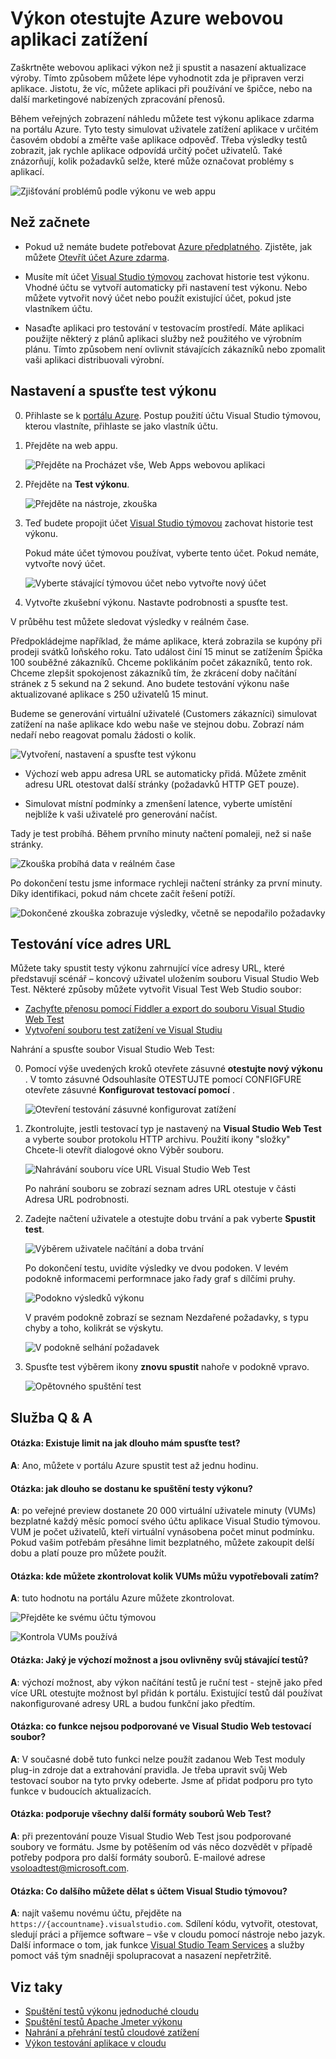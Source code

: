<properties
   pageTitle="Testování Azure webovou aplikaci výkonu | Microsoft Azure"
   description="Spusťte Azure webové aplikace výkonu testy ke kontrole zpracování zatížení uživatele aplikace. Měření doby odezvy a najděte chyby, ke kterým může označovat problémy."
   services="app-service\web"
   documentationCenter=""
   authors="ecfan"
   manager="douge"
   editor="jimbe"/>

<tags
   ms.service="app-service-web"
   ms.workload="web"
   ms.tgt_pltfrm="na"
   ms.devlang="na"
   ms.topic="article"
   ms.date="05/25/2016"
   ms.author="estfan; manasma; ahomer"/>

# <a name="performance-test-your-azure-web-app-under-load"></a>Výkon otestujte Azure webovou aplikaci zatížení

Zaškrtněte webovou aplikaci výkon než ji spustit a nasazení aktualizace výroby. Tímto způsobem můžete lépe vyhodnotit zda je připraven verzi aplikace. Jistotu, že víc, můžete aplikaci při používání ve špičce, nebo na další marketingové nabízených zpracování přenosů.

Během veřejných zobrazení náhledu můžete test výkonu aplikace zdarma na portálu Azure.
Tyto testy simulovat uživatele zatížení aplikace v určitém časovém období a změřte vaše aplikace odpověď. Třeba výsledky testů zobrazit, jak rychle aplikace odpovídá určitý počet uživatelů. Také znázorňují, kolik požadavků selže, které může označovat problémy s aplikací.      

![Zjišťování problémů podle výkonu ve web appu](./media/app-service-web-app-performance-test/azure-np-perf-test-overview.png)

## <a name="before-you-start"></a>Než začnete

* Pokud už nemáte budete potřebovat [Azure předplatného](https://account.windowsazure.com/subscriptions). Zjistěte, jak můžete [Otevřít účet Azure zdarma](https://azure.microsoft.com/pricing/free-trial/?WT.mc_id=A261C142F).

* Musíte mít účet [Visual Studio týmovou](https://www.visualstudio.com/products/what-is-visual-studio-online-vs) zachovat historie test výkonu. Vhodné účtu se vytvoří automaticky při nastavení test výkonu. Nebo můžete vytvořit nový účet nebo použít existující účet, pokud jste vlastníkem účtu. 

* Nasaďte aplikaci pro testování v testovacím prostředí. Máte aplikaci použijte některý z plánů aplikaci služby než použitého ve výrobním plánu. Tímto způsobem není ovlivnit stávajících zákazníků nebo zpomalit vaši aplikaci distribuovali výrobní. 

## <a name="set-up-and-run-your-performance-test"></a>Nastavení a spusťte test výkonu

0.  Přihlaste se k [portálu Azure](https://portal.azure.com). Postup použití účtu Visual Studio týmovou, kterou vlastníte, přihlaste se jako vlastník účtu.

0.  Přejděte na web appu.

    ![Přejděte na Procházet vše, Web Apps webovou aplikaci](./media/app-service-web-app-performance-test/azure-np-web-apps.png)

0.  Přejděte na **Test výkonu**.

    ![Přejděte na nástroje, zkouška](./media/app-service-web-app-performance-test/azure-np-web-app-details-tools-expanded.png)
 
0. Teď budete propojit účet [Visual Studio týmovou](https://www.visualstudio.com/products/what-is-visual-studio-online-vs) zachovat historie test výkonu.

    Pokud máte účet týmovou používat, vyberte tento účet. Pokud nemáte, vytvořte nový účet.

    ![Vyberte stávající týmovou účet nebo vytvořte nový účet](./media/app-service-web-app-performance-test/azure-np-no-vso-account.png)

0.  Vytvořte zkušební výkonu. Nastavte podrobnosti a spusťte test. 

V průběhu test můžete sledovat výsledky v reálném čase.

Předpokládejme například, že máme aplikace, která zobrazila se kupóny při prodeji svátků loňského roku. Tato událost činí 15 minut se zatížením Špička 100 souběžné zákazníků. Chceme poklikáním počet zákazníků, tento rok. Chceme zlepšit spokojenost zákazníků tím, že zkrácení doby načítání stránek z 5 sekund na 2 sekund. Ano budete testování výkonu naše aktualizované aplikace s 250 uživatelů 15 minut.

Budeme se generování virtuální uživatelé (Customers zákazníci) simulovat zatížení na naše aplikace kdo webu naše ve stejnou dobu. Zobrazí nám nedaří nebo reagovat pomalu žádosti o kolik.

  ![Vytvoření, nastavení a spusťte test výkonu](./media/app-service-web-app-performance-test/azure-np-new-performance-test.png)

   *  Výchozí web appu adresa URL se automaticky přidá. 
   Můžete změnit adresu URL otestovat další stránky (požadavků HTTP GET pouze).

   *  Simulovat místní podmínky a zmenšení latence, vyberte umístění nejblíže k vaši uživatelé pro generování načíst.

  Tady je test probíhá. Během prvního minuty načtení pomaleji, než si naše stránky.

  ![Zkouška probíhá data v reálném čase](./media/app-service-web-app-performance-test/azure-np-running-perf-test.png)

  Po dokončení testu jsme informace rychleji načtení stránky za první minuty. Díky identifikaci, pokud nám chcete začít řešení potíží.

  ![Dokončené zkouška zobrazuje výsledky, včetně se nepodařilo požadavky](./media/app-service-web-app-performance-test/azure-np-perf-test-done.png)

## <a name="test-multiple-urls"></a>Testování více adres URL

Můžete taky spustit testy výkonu zahrnující více adresy URL, které představují scénář – koncový uživatel uložením souboru Visual Studio Web Test. Některé způsoby můžete vytvořit Visual Test Web Studio soubor:

* [Zachyťte přenosu pomocí Fiddler a export do souboru Visual Studio Web Test](http://docs.telerik.com/fiddler/Save-And-Load-Traffic/Tasks/VSWebTest)
* [Vytvoření souboru test zatížení ve Visual Studiu](https://www.visualstudio.com/docs/test/performance-testing/run-performance-tests-app-before-release)

Nahrání a spusťte soubor Visual Studio Web Test:
 
0. Pomocí výše uvedených kroků otevřete zásuvné **otestujte nový výkonu** .
   V tomto zásuvné Odsouhlasíte OTESTUJTE pomocí CONFIGFURE otevřete zásuvné **Konfigurovat testovací pomocí** .  

    ![Otevření testování zásuvné konfigurovat zatížení](./media/app-service-web-app-performance-test/multiple-01-authoring-blade.png)

0. Zkontrolujte, jestli testovací typ je nastavený na **Visual Studio Web Test** a vyberte soubor protokolu HTTP archivu.
    Použití ikony "složky" Chcete-li otevřít dialogové okno Výběr souboru.

    ![Nahrávání souboru více URL Visual Studio Web Test](./media/app-service-web-app-performance-test/multiple-01-authoring-blade2.png)

    Po nahrání souboru se zobrazí seznam adres URL otestuje v části Adresa URL podrobnosti.
 
0. Zadejte načtení uživatele a otestujte dobu trvání a pak vyberte **Spustit test**.

    ![Výběrem uživatele načítání a doba trvání](./media/app-service-web-app-performance-test/multiple-01-authoring-blade3.png)

    Po dokončení testu, uvidíte výsledky ve dvou podoken. V levém podokně informacemi performnace jako řady graf s dílčími pruhy.

    ![Podokno výsledků výkonu](./media/app-service-web-app-performance-test/multiple-01a-results.png)

    V pravém podokně zobrazí se seznam Nezdařené požadavky, s typu chyby a toho, kolikrát se výskytu.

    ![V podokně selhání požadavek](./media/app-service-web-app-performance-test/multiple-01b-results.png)

0. Spusťte test výběrem ikony **znovu spustit** nahoře v podokně vpravo.

    ![Opětovného spuštění test](./media/app-service-web-app-performance-test/multiple-rerun-test.png)

##  <a name="q--a"></a>Služba Q & A

#### <a name="q-is-there-a-limit-on-how-long-i-can-run-a-test"></a>Otázka: Existuje limit na jak dlouho mám spusťte test? 

**A**: Ano, můžete v portálu Azure spustit test až jednu hodinu.

#### <a name="q-how-much-time-do-i-get-to-run-performance-tests"></a>Otázka: jak dlouho se dostanu ke spuštění testy výkonu? 

**A**: po veřejné preview dostanete 20 000 virtuální uživatele minuty (VUMs) bezplatné každý měsíc pomocí svého účtu aplikace Visual Studio týmovou. VUM je počet uživatelů, kteří virtuální vynásobena počet minut podmínku. Pokud vašim potřebám přesáhne limit bezplatného, můžete zakoupit delší dobu a platí pouze pro můžete použít.

#### <a name="q-where-can-i-check-how-many-vums-ive-used-so-far"></a>Otázka: kde můžete zkontrolovat kolik VUMs můžu vypotřebovali zatím?

**A**: tuto hodnotu na portálu Azure můžete zkontrolovat.

![Přejděte ke svému účtu týmovou](./media/app-service-web-app-performance-test/azure-np-vso-accounts.png)

![Kontrola VUMs používá](./media/app-service-web-app-performance-test/azure-np-vso-accounts-vum-summary.png)

#### <a name="q-what-is-the-default-option-and-are-my-existing-tests-impacted"></a>Otázka: Jaký je výchozí možnost a jsou ovlivněny svůj stávající testů?

**A**: výchozí možnost, aby výkon načítání testů je ruční test - stejně jako před více URL otestujte možnost byl přidán k portálu.
Existující testů dál používat nakonfigurované adresy URL a budou funkční jako předtím.

#### <a name="q-what-features-not-supported-in-the-visual-studio-web-test-file"></a>Otázka: co funkce nejsou podporované ve Visual Studio Web testovací soubor?

**A**: V současné době tuto funkci nelze použít zadanou Web Test moduly plug-in zdroje dat a extrahování pravidla. Je třeba upravit svůj Web testovací soubor na tyto prvky odeberte. Jsme ať přidat podporu pro tyto funkce v budoucích aktualizacích.

#### <a name="q-does-it-support-any-other-web-test-file-formats"></a>Otázka: podporuje všechny další formáty souborů Web Test?
  
**A**: při prezentování pouze Visual Studio Web Test jsou podporované soubory ve formátu.
Jsme by potěšením od vás něco dozvědět v případě potřeby podpora pro další formáty souborů. E-mailové adrese [vsoloadtest@microsoft.com](mailto:vsoloadtest@microsoft.com).

#### <a name="q-what-else-can-i-do-with-a-visual-studio-team-services-account"></a>Otázka: Co dalšího můžete dělat s účtem Visual Studio týmovou?

**A**: najít vašemu novému účtu, přejděte na ```https://{accountname}.visualstudio.com```. Sdílení kódu, vytvořit, otestovat, sledují práci a příjemce software – vše v cloudu pomocí nástroje nebo jazyk. Další informace o tom, jak funkce [Visual Studio Team Services](https://www.visualstudio.com/products/what-is-visual-studio-online-vs) a služby pomoct váš tým snadněji spolupracovat a nasazení nepřetržitě.

## <a name="see-also"></a>Viz taky

* [Spuštění testů výkonu jednoduché cloudu](https://www.visualstudio.com/docs/test/performance-testing/getting-started/get-started-simple-cloud-load-test)
* [Spuštění testů Apache Jmeter výkonu](https://www.visualstudio.com/docs/test/performance-testing/getting-started/get-started-jmeter-test)
* [Nahrání a přehrání testů cloudové zatížení](https://www.visualstudio.com/docs/test/performance-testing/getting-started/record-and-replay-cloud-load-tests)
* [Výkon testování aplikace v cloudu](https://www.visualstudio.com/docs/test/performance-testing/getting-started/getting-started-with-performance-testing)
